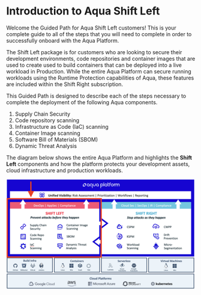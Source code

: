 # Introduction to Aqua Shift Left

Welcome the Guided Path for Aqua Shift Left customers! This is your complete guide to all of the steps that you will need to complete in order to successfully onboard with the Aqua Platform.  

The Shift Left package is for customers who are looking to secure their development environments, code repositories and container images that are used to create used to build containers that can be deployed into a live workload in Production. While the entire Aqua Platform can secure running workloads using the Runtime Protection capabilities of Aqua, these features are included within the Shift Right subscription. 

This Guided Path is designed to describe each of the steps necessary to complete the deployment of the following Aqua components. 

1. Supply Chain Security
2. Code repository scanning
3. Infrastructure as Code (IaC) scanning
4. Container Image scanning
5. Software Bill of Materials (SBOM)
6. Dynamic Threat Analysis

The diagram below shows the entire Aqua Platform and highlights the **Shift Left** components and how the platform protects your development assets, cloud infrastructure and production workloads.  

![](images/shift-left.png) 